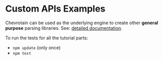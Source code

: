 # Custom APIs Examples

Chevrotain can be used as the underlying engine to create other **general purpose** parsing libraries.
See: [detailed documentation](http://TODOTODOTODO).

To run the tests for all the tutorial parts:
* ```npm update``` (only once)
* ```npm test```

